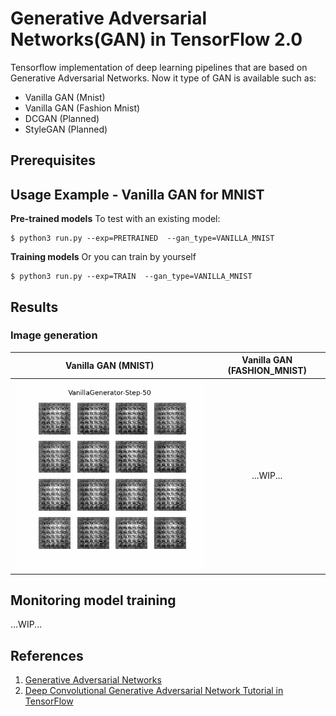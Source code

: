 


#  Generative Adversarial Networks(GAN) in TensorFlow 2.0

Tensorflow implementation of deep learning pipelines that are based on Generative Adversarial Networks.
Now it type of GAN is available such as:
* Vanilla GAN (Mnist)
* Vanilla GAN (Fashion Mnist)
* DCGAN (Planned)
* StyleGAN (Planned)


##  Prerequisites


##  Usage Example - Vanilla GAN for MNIST

 <b>Pre-trained models</b>
To test with an existing model:

    $ python3 run.py --exp=PRETRAINED  --gan_type=VANILLA_MNIST

 <b>Training models</b>
Or you can train by yourself

    $ python3 run.py --exp=TRAIN  --gan_type=VANILLA_MNIST



## Results

### Image generation
Vanilla GAN (MNIST)            |  Vanilla GAN (FASHION_MNIST)
:-------------------------:|:-------------------------:
![vanilla_mnist](./documents/VANILLA_MNIST.gif)  |  ...WIP...



## Monitoring model training
...WIP...

## References
1. [Generative Adversarial Networks](https://arxiv.org/abs/1406.2661)
1. [Deep Convolutional Generative Adversarial Network Tutorial in TensorFlow](https://www.tensorflow.org/beta/tutorials/generative/dcgan)
